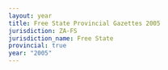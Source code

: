 ```yaml
---
layout: year
title: Free State Provincial Gazettes 2005
jurisdiction: ZA-FS
jurisdiction_name: Free State
provincial: true
year: "2005"
---
```

